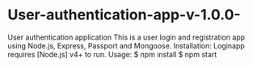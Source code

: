 # User-authentication-app-v-1.0.0-
User authentication application  This is a user login and registration app using Node.js, Express, Passport and Mongoose.    Installation:  Loginapp requires [Node.js] v4+ to run.  Usage: $ npm install  $ npm start

